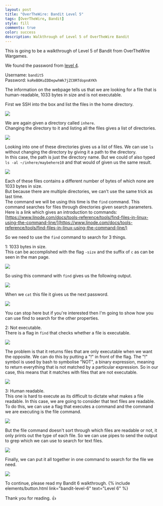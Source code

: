 ```yaml
---
layout: post
title: "OverTheWire: Bandit Level 5"
tags: [OverTheWire, Bandit]
style: fill
comments: true
color: success
description: Walkthrough of Level 5 of OverTheWire Bandit
---
```


This is going to be a walkthrough of Level 5 of Bandit from OverTheWire Wargames.

We found the password from [level 4](bandit-level-4).

Username: `bandit5`  
Password: `koReBOKuIDDepwhWk7jZC0RTdopnAYKh`

The information on the webpage tells us that we are looking for a file that is human-readable, 1033 bytes in size and is not executable.

First we SSH into the box and list the files in the home directory.

![](/assets/posts/OverTheWire/Bandit/Bandit5/picture1.png)

We are again given a directory called `inhere`.  
Changing the directory to it and listing all the files gives a list of directories.

![](/assets/posts/OverTheWire/Bandit/Bandit5/picture2.png)

Looking into one of these directories gives us a list of files. We can use `ls` without changing the directory by giving it a path to the directory.  
In this case, the path is just the directory name. But we could of also typed `ls -al ~/inhere/maybehere10` and that would of given us the same result.  

![](/assets/posts/OverTheWire/Bandit/Bandit5/picture3.png)

Each of these files contains a different number of bytes of which none are 1033 bytes in size.  
But because there are multiple directories, we can't use the same trick as last time.  
The command we will be using this time is the `find` command. This command searches for files through directories given search parameters. Here is a link which gives an introduction to commands: [https://www.linode.com/docs/tools-reference/tools/find-files-in-linux-using-the-command-line/](https://www.linode.com/docs/tools-reference/tools/find-files-in-linux-using-the-command-line/)

So we need to use the `find` command to search for 3 things.

1: 1033 bytes in size.  
This can be accomplished with the flag `-size` and the suffix of `c` as can be seen in the man page.

![](/assets/posts/OverTheWire/Bandit/Bandit5/picture4.png)

So using this command with `find` gives us the following output.

![](/assets/posts/OverTheWire/Bandit/Bandit5/picture5.png)

When we `cat` this file it gives us the next password.

![](/assets/posts/OverTheWire/Bandit/Bandit5/picture6.png)

You can stop here but if you're interested then I'm going to show how you can use find to search for the other properties.

2: Not executable.  
There is a flag in `find` that checks whether a file is executable.

![](/assets/posts/OverTheWire/Bandit/Bandit5/picture7.png)

The problem is that it returns files that are only executable when we want the opposite. We can do this by putting a "!" in front of the flag. The "!" symbol is used by bash to symbolise "NOT", a binary expression, meaning to return everything that is not matched by a particular expression. So in our case, this means that it matches with files that are not executable. 

![](/assets/posts/OverTheWire/Bandit/Bandit5/picture8.png)

3: Human readable.  
This one is hard to execute as its difficult to dictate what makes a file readable. In this case, we are going to consider that text files are readable. To do this, we can use a flag that executes a command and the command we are executing is the file command.

![](/assets/posts/OverTheWire/Bandit/Bandit5/picture9.png)

But the file command doesn't sort through which files are readable or not, it only prints out the type of each file. So we can use pipes to send the output to grep which we can use to search for text files.

![](/assets/posts/OverTheWire/Bandit/Bandit5/picture10.png)

Finally, we can put it all together in one command to search for the file we need.

![](/assets/posts/OverTheWire/Bandit/Bandit5/picture11.png)

To continue, please read my Bandit 6 walkthrough. {% include elements/button.html link="bandit-level-6" text="Level 6" %}

Thank you for reading. :+1: